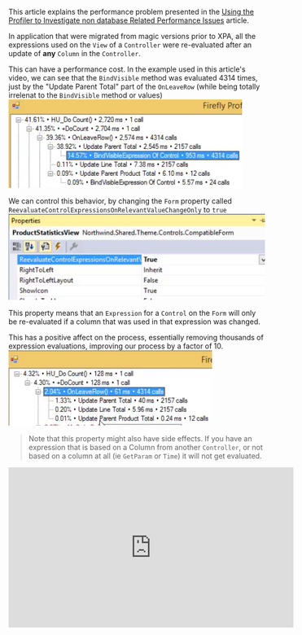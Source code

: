 ﻿﻿This article explains the performance problem presented in the [Using the Profiler to Investigate non database Related Performance Issues](using-the-profiler-to-investigate-non-database-related-performance-issues.html) article.

In application that were migrated from magic versions prior to XPA, all the expressions used on the `View` of a `Controller` were 
re-evaluated after an update of **any** `Column` in the `Controller`.

This can have a performance cost. In the example used in this article's video, we can see that the `BindVisible` method was evaluated 4314 times, just by the "Update Parent Total" part of the `OnLeaveRow` (while being totally irrelenat to the `BindVisible` method or values)
![2017 03 30 18H23 21](2017-03-30_18h23_21.png)


We can control this behavior, by changing the `Form` property called `ReevaluateControlExpressionsOnRelevantValueChangeOnly` to `true`  
![2017 03 30 18H19 33](2017-03-30_18h19_33.png)

This property means that an `Expression` for a `Control` on the `Form` will only be re-evaluated if a column that was used in that expression was changed.

This has a positive affect on the process, essentially removing thousands of expression evaluations, improving our process by a factor of 10.  
![2017 03 30 18H22 44](2017-03-30_18h22_44.png)

> Note that this property might also have side effects. If you have an expression that is based on a Column from another `Controller`, or not based on a column at all (ie `GetParam` or `Time`) it will not get evaluated.

<iframe width="560" height="315" src="https://www.youtube.com/embed/wxJfeSuRRqc?list=PL1DEQjXG2xnJYzlRYRjwUfqSc4Kx0yarM" frameborder="0" allowfullscreen></iframe>
